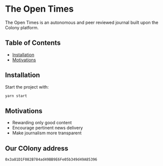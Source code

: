 # The Open Times

The Open Times is an autonomous and peer reviewed journal built upon the Colony platform. 

## Table of Contents

- [Installation](#installation)
- [Motivations](#motivations)

## Installation

Start the project with:

```sh
yarn start
```

## Motivations

- Rewarding only good content
- Encourage pertinent news delivery
- Make journalism more transparent

## Our COlony address
```
0x3a81D1F082B784ad49BB9E6Fe05b349d49A85396
```